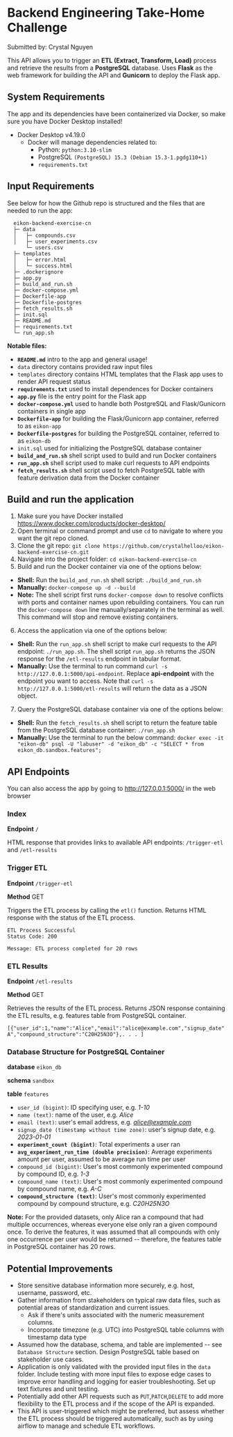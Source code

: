 # Backend Engineering Take-Home Challenge

Submitted by: Crystal Nguyen

This API allows you to trigger an **ETL (Extract, Transform, Load)** process and retrieve the results from a **PostgreSQL** database. Uses **Flask** as the web framework for building the API and **Gunicorn** to deploy the Flask app.

## System Requirements

The app and its dependencies have been containerized via Docker, so make sure you have Docker Desktop installed! 

- Docker Desktop v4.19.0
  - Docker will manage dependencies related to:
    - Python: `python:3.10-slim`
    - PostgreSQL `(PostgreSQL) 15.3 (Debian 15.3-1.pgdg110+1)`
    - `requirements.txt`

## Input Requirements

See below for how the Github repo is structured and the files that are needed to run the app:

```symbol
  eikon-backend-exercise-cn
  ├─ data
  │   ├─ compounds.csv
  │   ├─ user_experiments.csv
      └─ users.csv
  ├─ templates
  │   ├─ error.html
  │   └─ success.html
  ├─ .dockerignore
  ├─ app.py
  ├─ build_and_run.sh
  ├─ docker-compose.yml
  ├─ Dockerfile-app
  ├─ Dockerfile-postgres
  ├─ fetch_results.sh
  ├─ init.sql
  ├─ README.md
  ├─ requirements.txt
  └─ run_app.sh
```

**Notable files:**
- **`README.md`** intro to the app and general usage!
- `data` directory contains provided raw input files
- `templates` directory contains HTML templates that the Flask app uses to render API request status
- **`requirements.txt`** used to install dependences for Docker containers
- **`app.py`** file is the entry point for the Flask app
- **`docker-compose.yml`** used to handle both PostgreSQL and Flask/Gunicorn containers in single app
- **`Dockerfile-app`** for building the Flask/Gunicorn app container, referred to as `eikon-app`
- **`Dockerfile-postgres`** for building the PostgreSQL container, referred to as `eikon-db`
- `init.sql` used for initializing the PostgreSQL database container
- **`build_and_run.sh`** shell script used to build and run Docker containers
- **`run_app.sh`** shell script used to make curl requests to API endpoints
- **`fetch_results.sh`** shell script used to fetch PostgreSQL table with feature derivation data from the Docker container

## Build and run the application

1. Make sure you have Docker installed https://www.docker.com/products/docker-desktop/
3. Open terminal or command prompt and use `cd` to navigate to where you want the git repo cloned.
2. Clone the git repo: `git clone https://github.com/crystalhelloo/eikon-backend-exercise-cn.git`
4. Navigate into the project folder: `cd eikon-backend-exercise-cn`
5. Build and run the Docker container via one of the options below:
 - **Shell:** Run the `build_and_run.sh` shell script: `./build_and_run.sh`
 - **Manually:** `docker-compose up -d --build`
 - **Note:** The shell script first runs `docker-compose down` to resolve conflicts with ports and container names upon rebuilding containers. You can run the `docker-compose down` line manually/separately in the terminal as well. This command will stop and remove existing containers. 
6. Access the application via one of the options below:
 - **Shell:** Run the `run_app.sh` shell script to make curl requests to the API endpoint: `./run_app.sh`. The shell script `run_app.sh` returns the JSON response for the `/etl-results` endpoint in tabular format.
 - **Manually:** Use the terminal to run command `curl -s http://127.0.0.1:5000/api-endpoint`. Replace **api-endpoint** with the endpoint you want to access. Note that `curl -s http://127.0.0.1:5000/etl-results` will return the data as a JSON object.
7. Query the PostgreSQL database container via one of the options below:
 - **Shell:** Run the `fetch_results.sh` shell script to return the feature table from the PostgreSQL database container: `./run_app.sh`
 - **Manually:** Use the terminal to run the below command:
 ```docker exec -it "eikon-db" psql -U "labuser" -d "eikon_db" -c "SELECT * from eikon_db.sandbox.features";```


## API Endpoints

You can also access the app by going to http://127.0.0.1:5000/ in the web browser

### Index
**Endpoint** `/`

HTML response that provides links to available API endpoints: `/trigger-etl` and `/etl-results`

### Trigger ETL

**Endpoint** `/trigger-etl`

**Method** GET

Triggers the ETL process by calling the `etl()` function. Returns HTML response with the status of the ETL process.

```
ETL Process Successful
Status Code: 200

Message: ETL process completed for 20 rows
```

### ETL Results

**Endpoint** `/etl-results`

**Method** GET

Retrieves the results of the ETL process. Returns JSON response containing the ETL results, e.g. features table from PostgreSQL container.

```
[{"user_id":1,"name":"Alice","email":"alice@example.com","signup_date":1672531200000,"experiment_count":2,"avg_experiment_run_time":12.5,"compound_id":1,"compound_name":"Compound A","compound_structure":"C20H25N3O"},. . . ]
```

### Database Structure for PostgreSQL Container

**database** `eikon_db`

**schema** `sandbox`

**table** `features`

-  `user_id (bigint)`: ID specifying user, e.g. *1-10*
-  `name (text)`: name of the user, e.g. *Alice*
-  `email (text)`: user's email address, e.g. *alice@example.com*
-  `signup_date (timestamp without time zone)`: user's signup date, e.g. *2023-01-01*
-  **`experiment_count (bigint)`**: Total experiments a user ran
-  **`avg_experiment_run_time (double precision)`**: Average experiments amount per user, assumed to be average run time per user
-  `compound_id (bigint)`: User's most commonly experimented compound by compound ID, e.g. *1-3*
-  `compound_name (text)`: User's most commonly experimented compound by compound name, e.g. *A-C*
-  **`compound_structure (text)`**: User's most commonly experimented compound by compound structure, e.g. *C20H25N3O*

**Note:** For the provided datasets, only Alice ran a compound that had multiple occurrences, whereas everyone else only ran a given compound once. To derive the features, it was assumed that all compounds with only one occurrence per user would be returned -- therefore, the features table in PostgreSQL container has 20 rows.

## Potential Improvements

- Store sensitive database information more securely, e.g. host, username, password, etc.
- Gather information from stakeholders on typical raw data files, such as potential areas of standardization and current issues.
  - Ask if there's units associated with the numeric measurement columns.
  - Incorporate timezone (e.g. UTC) into PostgreSQL table columns with timestamp data type
- Assumed how the database, schema, and table are implemented -- see `Database Structure` section. Design PostgreSQL table based on stakeholder use cases.
- Application is only validated with the provided input files in the `data` folder. Include testing with more input files to expose edge cases to improve error handling and logging for easier troubleshooting. Set up text fixtures and unit testing.
- Potentially add other API requests such as `PUT`,`PATCH`,`DELETE` to add more flexibility to the ETL process and if the scope of the API is expanded.
- This API is user-triggered which might be preferred, but assess whether the ETL process should be triggered automatically, such as by using airflow to manage and schedule ETL workflows.
